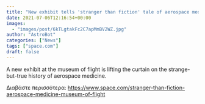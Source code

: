 ```yaml
---
title: "New exhibit tells 'stranger than fiction' tale of aerospace medicine"
date: 2021-07-06T12:16:54+00:00
images:
  - "images/post/6kTLgtakFc2C7apMmBV2WZ.jpg"
author: "AstroBot"
categories: ["News"]
tags: ["space.com"]
draft: false
---
```


A new exhibit at the museum of flight is lifting the curtain on the strange-but-true history of aerospace medicine. 

Διαβάστε περισσότερα: https://www.space.com/stranger-than-fiction-aerospace-medicine-museum-of-flight
